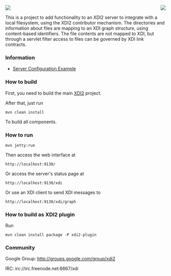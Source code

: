 <a href="http://projectdanube.org/" target="_blank"><img src="http://projectdanube.github.com/xdi2/images/projectdanube_logo.png" align="right"></a>
<img src="http://projectdanube.github.com/xdi2/images/logo64.png"><br>

This is a project to add functionality to an XDI2 server to integrate with a local filesystem, using the XDI2
contributor mechanism. The directories and information about files are mapping to an XDI graph structure,
using content-based identifiers. The file contents are not mapped to XDI, but through a servlet filter access
to files can be governed by XDI link contracts.

### Information

* [Server Configuration Example](https://github.com/projectdanube/xdi2-mongodb/wiki/Server%20Configuration%20Example)

### How to build

First, you need to build the main [XDI2](http://github.com/projectdanube/xdi2) project.

After that, just run

    mvn clean install

To build all components.

### How to run

    mvn jetty:run

Then access the web interface at

	http://localhost:9130/

Or access the server's status page at

	http://localhost:9130/xdi

Or use an XDI client to send XDI messages to

    http://localhost:9130/xdi/graph

### How to build as XDI2 plugin

Run

    mvn clean install package -P xdi2-plugin

### Community

Google Group: http://groups.google.com/group/xdi2

IRC: irc://irc.freenode.net:6667/xdi
